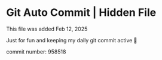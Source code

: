 # Git Auto Commit | Hidden File

This file was added Feb 12, 2025

Just for fun and keeping my daily git commit active 🤪

commit number: 958518
